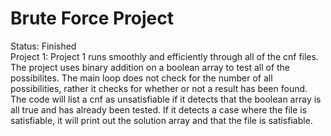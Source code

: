 # Brute Force Project

Status: Finished <br />
Project 1: Project 1 runs smoothly and efficiently through all of the cnf files. The project uses binary addition on a boolean array to test 
all of the possibilites. The main loop does not check for the number of all possibilities, rather it checks for whether or not a result has been found. 
The code will list a cnf as unsatisfiable if it detects that the boolean array is all true and has already been tested. 
If it detects a case where the file is satisfiable, it will print out the solution array and that the file is satisfiable.
